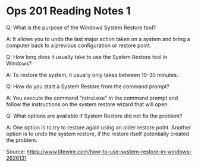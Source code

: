 # Ops 201 Reading Notes 1

Q: What is the purpose of the Windows System Restore tool?

A: It allows you to undo the last major action taken on a system and bring a computer back to a previous configuration or restore point.


Q: How long does it usually take to use the System Restore tool in Windows?

A: To restore the system, it usually only takes between 10-30 minutes. 


Q: How do you start a System Restore from the command prompt?

A: You execute the command "rstrui.exe" in the command prompt and follow the instructions on the system restore wizard that will open.


Q: What options are available if System Restore did not fix the problem?

A: One option is to try to restore again using an older restore point. Another option is to undo the system restore, if the restore itself potentially created the problem.

Source: https://www.lifewire.com/how-to-use-system-restore-in-windows-2626131
